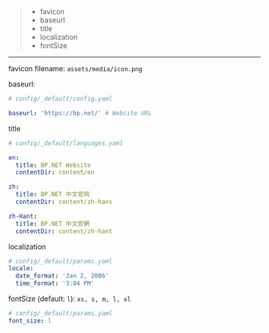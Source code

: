 
> - favicon
> - baseurl
> - title
> - localization
> - fontSize

---

favicon filename: `assets/media/icon.png`

baseurl: 

```yaml
# config/_default/config.yaml

baseurl: 'https://bp.net/' # Website URL
```

title

```yaml
# config/_default/languages.yaml

en:
  title: BP.NET Website
  contentDir: content/en

zh:
  title: BP.NET 中文官网
  contentDir: content/zh-hans

zh-Hant:
  title: BP.NET 中文官網
  contentDir: content/zh-hant
```


localization

```yaml
# config/_default/params.yaml
locale:
  date_format: 'Jan 2, 2006'
  time_format: '3:04 PM'
```

fontSize (default: `l`): `xs, s, m, l, xl`

```yaml
# config/_default/params.yaml
font_size: l
```

